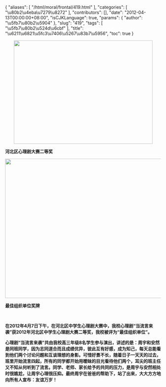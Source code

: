 {
    "aliases": [
        "/html/moral/frontal/419.html"
    ],
    "categories": [
        "\u80b2\u4eba\u7279\u8272"
    ],
    "contributors": [],
    "date": "2012-04-13T00:00:00+08:00",
    "isCJKLanguage": true,
    "params": {
        "author": "\u5fb7\u80b2\u5904"
    },
    "slug": "419",
    "tags": [
        "\u5fb7\u80b2\u524d\u6cbf"
    ],
    "title": "\u6211\u6821\u5fc3\u7406\u5267\u83b7\u5956",
    "toc": true
}

**<img
    src="https://cdn.tfls.online/mirror/full/ab425093f5829aadcc8e7e6e262c24ec63d45b25.jpg"
    style="display:block;margin-left:auto;margin-right:auto;"
    decoding="async"
    fetchpriority="auto"
    loading="lazy"
    height="334"
    width="449"
/>**




**河北区心理剧大赛二等奖**




**<img
    src="https://cdn.tfls.online/mirror/full/13dbc734b724fb7ac23dce1b2a9f9feae911eead.jpg"
    style="display:block;margin-left:auto;margin-right:auto;"
    decoding="async"
    fetchpriority="auto"
    loading="lazy"
    height="450"
    width="600"
/>**




**最佳组织单位奖牌**




  




**在2012年4月7日下午，在河北区中学生心理剧大赛中，我校心理剧“当流言来袭”获2012年河北区中学生心理剧大赛二等奖，我校被评为“最佳组织单位”。**




**心理剧“当流言来袭”共由我校高三年级8名学生参与演出，讲述的是：周宇和安然是同班同学，因为志同道合而且成绩优异，彼此互有好感，成为知己，每天总能看到他们两个讨论问题和互谈理想的身影。可惜好景不长，随着日子一天天的过去，班里开始流言四起，所有的同学都开始用暧昧的目光看待他们两个，耳尖的班主任又不知从何听到了流言。同学、老师、家长给予的共同的压力，是周宇与安然相处时很尴尬，让周宇心理很压抑。最终周宇在爸爸的帮助下，站了出来，大大方方地向所有人宣布：友谊万岁！**


